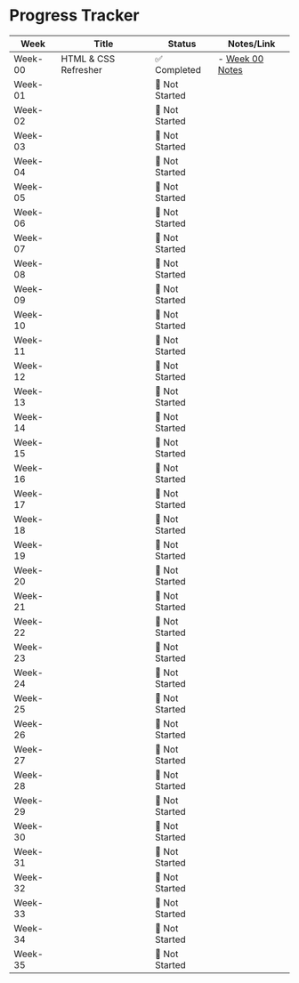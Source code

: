 # Progress Tracker

| Week | Title                  | Status       | Notes/Link |
|------|------------------------|--------------|------------|
| Week-00 | HTML & CSS Refresher | ✅ Completed | - [Week 00 Notes](./Week-00/README.md) |
| Week-01 |  | 🔲 Not Started |  |
| Week-02 |  | 🔲 Not Started |  |
| Week-03 |  | 🔲 Not Started |  |
| Week-04 |  | 🔲 Not Started |  |
| Week-05 |  | 🔲 Not Started |  |
| Week-06 |  | 🔲 Not Started |  |
| Week-07 |  | 🔲 Not Started |  |
| Week-08 |  | 🔲 Not Started |  |
| Week-09 |  | 🔲 Not Started |  |
| Week-10 |  | 🔲 Not Started |  |
| Week-11 |  | 🔲 Not Started |  |
| Week-12 |  | 🔲 Not Started |  |
| Week-13 |  | 🔲 Not Started |  |
| Week-14 |  | 🔲 Not Started |  |
| Week-15 |  | 🔲 Not Started |  |
| Week-16 |  | 🔲 Not Started |  |
| Week-17 |  | 🔲 Not Started |  |
| Week-18 |  | 🔲 Not Started |  |
| Week-19 |  | 🔲 Not Started |  |
| Week-20 |  | 🔲 Not Started |  |
| Week-21 |  | 🔲 Not Started |  |
| Week-22 |  | 🔲 Not Started |  |
| Week-23 |  | 🔲 Not Started |  |
| Week-24 |  | 🔲 Not Started |  |
| Week-25 |  | 🔲 Not Started |  |
| Week-26 |  | 🔲 Not Started |  |
| Week-27 |  | 🔲 Not Started |  |
| Week-28 |  | 🔲 Not Started |  |
| Week-29 |  | 🔲 Not Started |  |
| Week-30 |  | 🔲 Not Started |  |
| Week-31 |  | 🔲 Not Started |  |
| Week-32 |  | 🔲 Not Started |  |
| Week-33 |  | 🔲 Not Started |  |
| Week-34 |  | 🔲 Not Started |  |
| Week-35 |  | 🔲 Not Started |  |
